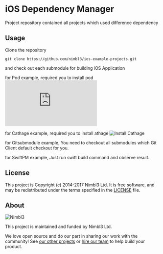 # iOS Dependency Manager
Project repository contained all projects which used difference dependency

## Usage

Clone the repository

`git clone https://github.com/nimbl3/ios-example-projects.git`

and check out each submodule for building iOS Application

for Pod example, required you to install pod ![Install Pod](https://guides.cocoapods.org/using/getting-started.html)

for Cathage example, required you to install athage ![Install Cathage](https://github.com/Carthage/Carthage)

for Gitsubmodule example, You need to checkout all submodules which Git Client default checkout for you.

for SwiftPM example, Just run swift build command and observe result.

## License

This project is Copyright (c) 2014-2017 Nimbl3 Ltd. It is free software,
and may be redistributed under the terms specified in the [LICENSE] file.

[LICENSE]: /LICENSE

## About

![Nimbl3](https://dtvm7z6brak4y.cloudfront.net/logo/logo-repo-readme.jpg)

This project is maintained and funded by Nimbl3 Ltd.

We love open source and do our part in sharing our work with the community!
See [our other projects][community] or [hire our team][hire] to help build your product.

[community]: https://github.com/nimbl3
[hire]: https://nimbl3.com/
